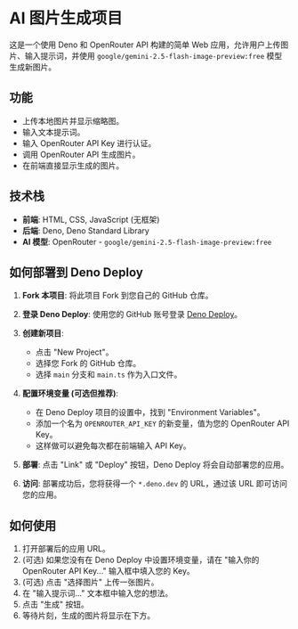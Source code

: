 # AI 图片生成项目

这是一个使用 Deno 和 OpenRouter API 构建的简单 Web 应用，允许用户上传图片、输入提示词，并使用 `google/gemini-2.5-flash-image-preview:free` 模型生成新图片。

## 功能

- 上传本地图片并显示缩略图。
- 输入文本提示词。
- 输入 OpenRouter API Key 进行认证。
- 调用 OpenRouter API 生成图片。
- 在前端直接显示生成的图片。

## 技术栈

- **前端**: HTML, CSS, JavaScript (无框架)
- **后端**: Deno, Deno Standard Library
- **AI 模型**: OpenRouter - `google/gemini-2.5-flash-image-preview:free`

## 如何部署到 Deno Deploy

1.  **Fork 本项目**: 将此项目 Fork 到您自己的 GitHub 仓库。

2.  **登录 Deno Deploy**: 使用您的 GitHub 账号登录 [Deno Deploy](https://deno.com/deploy)。

3.  **创建新项目**: 
    - 点击 "New Project"。
    - 选择您 Fork 的 GitHub 仓库。
    - 选择 `main` 分支和 `main.ts` 作为入口文件。

4.  **配置环境变量 (可选但推荐)**:
    - 在 Deno Deploy 项目的设置中，找到 "Environment Variables"。
    - 添加一个名为 `OPENROUTER_API_KEY` 的新变量，值为您的 OpenRouter API Key。
    - 这样做可以避免每次都在前端输入 API Key。

5.  **部署**: 点击 "Link" 或 "Deploy" 按钮，Deno Deploy 将会自动部署您的应用。

6.  **访问**: 部署成功后，您将获得一个 `*.deno.dev` 的 URL，通过该 URL 即可访问您的应用。

## 如何使用

1.  打开部署后的应用 URL。
2.  (可选) 如果您没有在 Deno Deploy 中设置环境变量，请在 "输入你的 OpenRouter API Key..." 输入框中填入您的 Key。
3.  (可选) 点击 "选择图片" 上传一张图片。
4.  在 "输入提示词..." 文本框中输入您的想法。
5.  点击 "生成" 按钮。
6.  等待片刻，生成的图片将显示在下方。